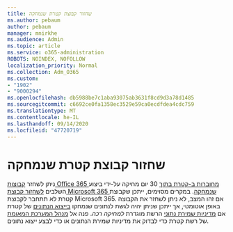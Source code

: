 ```yaml
---
title: שחזור קבוצת קטרת שנמחקה
ms.author: pebaum
author: pebaum
manager: mnirkhe
ms.audience: Admin
ms.topic: article
ms.service: o365-administration
ROBOTS: NOINDEX, NOFOLLOW
localization_priority: Normal
ms.collection: Adm_O365
ms.custom:
- "1902"
- "9000294"
ms.openlocfilehash: db5988be7c1aba93075ab3631f8cd9d3a78d1485
ms.sourcegitcommit: c6692ce0fa1358ec3529e59ca0ecdfdea4cdc759
ms.translationtype: MT
ms.contentlocale: he-IL
ms.lasthandoff: 09/14/2020
ms.locfileid: "47720719"
---
```

# <a name="restore-a-deleted-yammer-group"></a>שחזור קבוצת קטרת שנמחקה

ניתן לשחזר [קבוצות Office 365 מחוברות ב-קטרת בתוך](https://docs.microsoft.com/yammer/manage-yammer-groups/yammer-and-office-365-groups) 30 יום מחיקה על-ידי ביצוע השלבים [לשחזור קבוצת Microsoft 365 שנמחקה](https://docs.microsoft.com/microsoft-365/admin/create-groups/restore-deleted-group).
במקרים מסוימים, ייתכן שקבוצת קטרת לא תתחבר לקבוצת Microsoft 365. אם זהו המצב, לא ניתן לשחזר את הקבוצה באופן אוטומטי, אך ייתכן שניתן יהיה לגשת לנתונים שנמחקו [בייצוא הנתונים](https://docs.microsoft.com/yammer/manage-security-and-compliance/export-yammer-enterprise-data) של קטרת אם [מדיניות שמירת נתוני](https://docs.microsoft.com/yammer/manage-security-and-compliance/manage-data-compliance) הרשת מוגדרת *למחיקה רכה*. פנה אל [מנהל המערכת המאומת](https://docs.microsoft.com/yammer/manage-yammer-users/manage-yammer-admins) של רשת קטרת כדי לבדוק את מדיניות שמירת הנתונים או כדי לבצע ייצוא נתונים.

